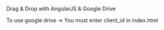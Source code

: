 Drag & Drop with AngularJS & Google Drive

To use google drive -> You must enter client_id in index.html
